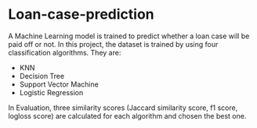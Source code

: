 # Loan-case-prediction
A Machine Learning model is trained to predict whether a loan case will be paid off or not.
In this project, the dataset is trained by using four classification algorithms. They are:
* KNN
* Decision Tree
* Support Vector Machine
* Logistic Regression

In Evaluation, three similarity scores (Jaccard similarity score, f1 score, logloss score) are calculated for each algorithm and chosen the best one. 
